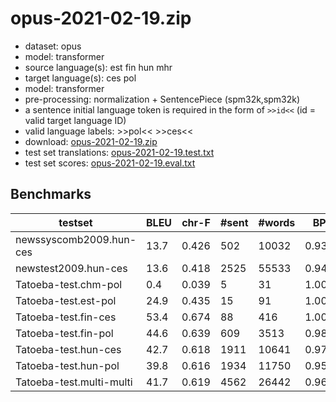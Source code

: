 # opus-2021-02-19.zip

* dataset: opus
* model: transformer
* source language(s): est fin hun mhr
* target language(s): ces pol
* model: transformer
* pre-processing: normalization + SentencePiece (spm32k,spm32k)
* a sentence initial language token is required in the form of `>>id<<` (id = valid target language ID)
* valid language labels: >>pol<< >>ces<<
* download: [opus-2021-02-19.zip](https://object.pouta.csc.fi/Tatoeba-MT-models/fiu-zlw/opus-2021-02-19.zip)
* test set translations: [opus-2021-02-19.test.txt](https://object.pouta.csc.fi/Tatoeba-MT-models/fiu-zlw/opus-2021-02-19.test.txt)
* test set scores: [opus-2021-02-19.eval.txt](https://object.pouta.csc.fi/Tatoeba-MT-models/fiu-zlw/opus-2021-02-19.eval.txt)

## Benchmarks

| testset | BLEU  | chr-F | #sent | #words | BP |
|---------|-------|-------|-------|--------|----|
| newssyscomb2009.hun-ces 	| 13.7 	| 0.426 	| 502 	| 10032 	| 0.938 |
| newstest2009.hun-ces 	| 13.6 	| 0.418 	| 2525 	| 55533 	| 0.943 |
| Tatoeba-test.chm-pol 	| 0.4 	| 0.039 	| 5 	| 31 	| 1.000 |
| Tatoeba-test.est-pol 	| 24.9 	| 0.435 	| 15 	| 91 	| 1.000 |
| Tatoeba-test.fin-ces 	| 53.4 	| 0.674 	| 88 	| 416 	| 1.000 |
| Tatoeba-test.fin-pol 	| 44.6 	| 0.639 	| 609 	| 3513 	| 0.989 |
| Tatoeba-test.hun-ces 	| 42.7 	| 0.618 	| 1911 	| 10641 	| 0.970 |
| Tatoeba-test.hun-pol 	| 39.8 	| 0.616 	| 1934 	| 11750 	| 0.950 |
| Tatoeba-test.multi-multi 	| 41.7 	| 0.619 	| 4562 	| 26442 	| 0.969 |

